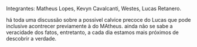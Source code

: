 



Integrantes: Matheus Lopes, Kevyn Cavalcanti, Westes, Lucas Retanero.

há toda uma discussão sobre a possivel calvice precoce do Lucas que pode inclusive acontrecer previamente à do MAtheus. 
 ainda não se sabe a veracidade dos fatos, entretanto, a cada dia estamos mais próximos de descobrir a verdade.
